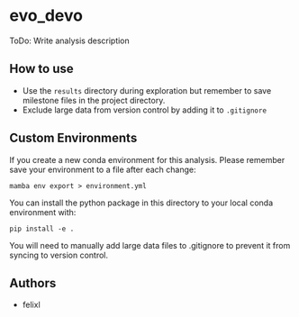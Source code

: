 # evo_devo

ToDo: Write analysis description

## How to use

* Use the `results` directory during exploration but remember to save milestone files in the project directory.
* Exclude large data from version control by adding it to `.gitignore`

## Custom Environments

If you create a new conda environment for this analysis. Please remember save
your environment to a file after each change:

`mamba env export > environment.yml`

You can install the python package in this directory to your local conda environment with:

`pip install -e .`

You will need to manually add large data files to .gitignore to prevent it from syncing to
version control.

## Authors

* felixl